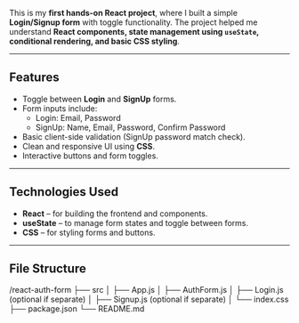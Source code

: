 This is my **first hands-on React project**, where I built a simple **Login/Signup form** with toggle functionality. The project helped me understand **React components, state management using `useState`, conditional rendering, and basic CSS styling**.

---

## Features

- Toggle between **Login** and **SignUp** forms.
- Form inputs include:
  - Login: Email, Password
  - SignUp: Name, Email, Password, Confirm Password
- Basic client-side validation (SignUp password match check).
- Clean and responsive UI using **CSS**.
- Interactive buttons and form toggles.

---

## Technologies Used

- **React** – for building the frontend and components.
- **useState** – to manage form states and toggle between forms.
- **CSS** – for styling forms and buttons.

---

## File Structure

/react-auth-form
├── src
│ ├── App.js
│ ├── AuthForm.js
│ ├── Login.js (optional if separate)
│ ├── Signup.js (optional if separate)
│ └── index.css
├── package.json
└── README.md
